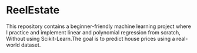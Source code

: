 # ReelEstate
This repository contains a beginner-friendly machine learning project where I practice and implement linear and polynomial regression from scratch, Without using Scikit-Learn.The goal is to predict house prices using a real-world dataset.
